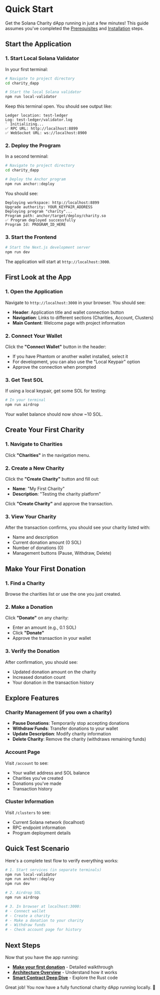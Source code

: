 # Quick Start

Get the Solana Charity dApp running in just a few minutes! This guide assumes you've completed the [Prerequisites](prerequisites.md) and [Installation](installation.md) steps.

## Start the Application

### 1. Start Local Solana Validator

In your first terminal:

```bash
# Navigate to project directory
cd charity_dapp

# Start the local Solana validator
npm run local-validator
```

Keep this terminal open. You should see output like:
```
Ledger location: test-ledger
Log: test-ledger/validator.log
⠁ Initializing...
✅ RPC URL: http://localhost:8899
✅ WebSocket URL: ws://localhost:8900
```

### 2. Deploy the Program

In a second terminal:

```bash
# Navigate to project directory
cd charity_dapp

# Deploy the Anchor program
npm run anchor::deploy
```

You should see:
```
Deploying workspace: http://localhost:8899
Upgrade authority: YOUR_KEYPAIR_ADDRESS
Deploying program "charity"...
Program path: anchor/target/deploy/charity.so
✅ Program deployed successfully
Program Id: PROGRAM_ID_HERE
```

### 3. Start the Frontend

```bash
# Start the Next.js development server
npm run dev
```

The application will start at `http://localhost:3000`.

## First Look at the App

### 1. Open the Application

Navigate to `http://localhost:3000` in your browser. You should see:

- **Header**: Application title and wallet connection button
- **Navigation**: Links to different sections (Charities, Account, Clusters)
- **Main Content**: Welcome page with project information

### 2. Connect Your Wallet

Click the **"Connect Wallet"** button in the header:

- If you have Phantom or another wallet installed, select it
- For development, you can also use the "Local Keypair" option
- Approve the connection when prompted

### 3. Get Test SOL

If using a local keypair, get some SOL for testing:

```bash
# In your terminal
npm run airdrop
```

Your wallet balance should now show ~10 SOL.

## Create Your First Charity

### 1. Navigate to Charities

Click **"Charities"** in the navigation menu.

### 2. Create a New Charity

Click the **"Create Charity"** button and fill out:

- **Name**: "My First Charity"
- **Description**: "Testing the charity platform"

Click **"Create Charity"** and approve the transaction.

### 3. View Your Charity

After the transaction confirms, you should see your charity listed with:
- Name and description
- Current donation amount (0 SOL)
- Number of donations (0)
- Management buttons (Pause, Withdraw, Delete)

## Make Your First Donation

### 1. Find a Charity

Browse the charities list or use the one you just created.

### 2. Make a Donation

Click **"Donate"** on any charity:

- Enter an amount (e.g., 0.1 SOL)
- Click **"Donate"**
- Approve the transaction in your wallet

### 3. Verify the Donation

After confirmation, you should see:
- Updated donation amount on the charity
- Increased donation count
- Your donation in the transaction history

## Explore Features

### Charity Management (if you own a charity)

- **Pause Donations**: Temporarily stop accepting donations
- **Withdraw Funds**: Transfer donations to your wallet
- **Update Description**: Modify charity information
- **Delete Charity**: Remove the charity (withdraws remaining funds)

### Account Page

Visit `/account` to see:
- Your wallet address and SOL balance
- Charities you've created
- Donations you've made
- Transaction history

### Cluster Information

Visit `/clusters` to see:
- Current Solana network (localhost)
- RPC endpoint information
- Program deployment details

## Quick Test Scenario

Here's a complete test flow to verify everything works:

```bash
# 1. Start services (in separate terminals)
npm run local-validator
npm run anchor::deploy
npm run dev

# 2. Airdrop SOL
npm run airdrop

# 3. In browser at localhost:3000:
# - Connect wallet
# - Create a charity
# - Make a donation to your charity
# - Withdraw funds
# - Check account page for history
```

## Next Steps

Now that you have the app running:

- **[Make your first donation](first-donation.md)** - Detailed walkthrough
- **[Architecture Overview](../architecture/README.md)** - Understand how it works
- **[Smart Contract Deep Dive](../smart-contract/README.md)** - Explore the Rust code

Great job! You now have a fully functional charity dApp running locally. 🎉
